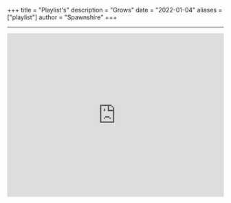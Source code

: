 +++
title = "Playlist's"
description = "Grows"
date = "2022-01-04"
aliases = ["playlist"]
author = "Spawnshire"
+++
***
<iframe src="https://open.spotify.com/embed/playlist/0rxvt4dPNeIYBdZUchKPLT?utm_source=generator&theme=0" width="100%" height="380" frameBorder="0" allowfullscreen="" allow="autoplay; clipboard-write; encrypted-media; fullscreen; picture-in-picture"></iframe>

